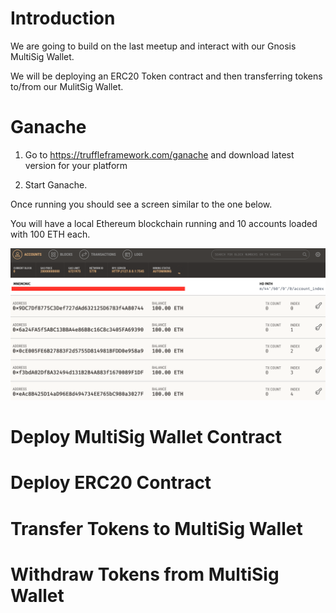# Introduction

We are going to build on the last meetup and interact with our Gnosis MultiSig Wallet.

We will be deploying an ERC20 Token contract and then transferring tokens to/from our MulitSig Wallet.


# Ganache

1. Go to https://truffleframework.com/ganache and download latest version for your platform

2. Start Ganache.

Once running you should see a screen similar to the one below.

You will have a local Ethereum blockchain running and 10 accounts loaded with 100 ETH each.

![ganache_running](images/ganache_running.png)

# Deploy MultiSig Wallet Contract

# Deploy ERC20 Contract
 
# Transfer Tokens to MultiSig Wallet

# Withdraw Tokens from MultiSig Wallet

